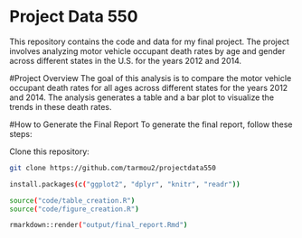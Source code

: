 # Project Data 550

This repository contains the code and data for my final project. The project involves analyzing motor vehicle occupant death rates by age and gender across different states in the U.S. for the years 2012 and 2014. 

#Project Overview
The goal of this analysis is to compare the motor vehicle occupant death rates for all ages across different states for the years 2012 and 2014. The analysis generates a table and a bar plot to visualize the trends in these death rates.

#How to Generate the Final Report
To generate the final report, follow these steps:

  Clone this repository:
   ```bash
   git clone https://github.com/tarmou2/projectdata550
   
install.packages(c("ggplot2", "dplyr", "knitr", "readr"))

source("code/table_creation.R")
source("code/figure_creation.R")

rmarkdown::render("output/final_report.Rmd")


